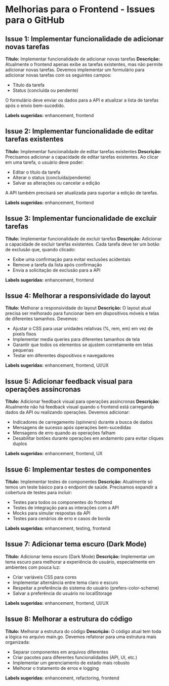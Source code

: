 # Melhorias para o Frontend - Issues para o GitHub

## Issue 1: Implementar funcionalidade de adicionar novas tarefas
**Título:** Implementar funcionalidade de adicionar novas tarefas
**Descrição:**
Atualmente o frontend apenas exibe as tarefas existentes, mas não permite adicionar novas tarefas. Devemos implementar um formulário para adicionar novas tarefas com os seguintes campos:

- Título da tarefa
- Status (concluída ou pendente)

O formulário deve enviar os dados para a API e atualizar a lista de tarefas após o envio bem-sucedido.

**Labels sugeridas:** enhancement, frontend

## Issue 2: Implementar funcionalidade de editar tarefas existentes
**Título:** Implementar funcionalidade de editar tarefas existentes
**Descrição:**
Precisamos adicionar a capacidade de editar tarefas existentes. Ao clicar em uma tarefa, o usuário deve poder:

- Editar o título da tarefa
- Alterar o status (concluída/pendente)
- Salvar as alterações ou cancelar a edição

A API também precisará ser atualizada para suportar a edição de tarefas.

**Labels sugeridas:** enhancement, frontend

## Issue 3: Implementar funcionalidade de excluir tarefas
**Título:** Implementar funcionalidade de excluir tarefas
**Descrição:**
Adicionar a capacidade de excluir tarefas existentes. Cada tarefa deve ter um botão de exclusão que, quando clicado:

- Exibe uma confirmação para evitar exclusões acidentais
- Remove a tarefa da lista após confirmação
- Envia a solicitação de exclusão para a API

**Labels sugeridas:** enhancement, frontend

## Issue 4: Melhorar a responsividade do layout
**Título:** Melhorar a responsividade do layout
**Descrição:**
O layout atual precisa ser melhorado para funcionar bem em dispositivos móveis e telas de diferentes tamanhos. Devemos:

- Ajustar o CSS para usar unidades relativas (%, rem, em) em vez de pixels fixos
- Implementar media queries para diferentes tamanhos de tela
- Garantir que todos os elementos se ajustem corretamente em telas pequenas
- Testar em diferentes dispositivos e navegadores

**Labels sugeridas:** enhancement, frontend, UI/UX

## Issue 5: Adicionar feedback visual para operações assíncronas
**Título:** Adicionar feedback visual para operações assíncronas
**Descrição:**
Atualmente não há feedback visual quando o frontend está carregando dados da API ou realizando operações. Devemos adicionar:

- Indicadores de carregamento (spinners) durante a busca de dados
- Mensagens de sucesso após operações bem-sucedidas
- Mensagens de erro quando as operações falham
- Desabilitar botões durante operações em andamento para evitar cliques duplos

**Labels sugeridas:** enhancement, frontend, UX

## Issue 6: Implementar testes de componentes
**Título:** Implementar testes de componentes
**Descrição:**
Atualmente só temos um teste básico para o endpoint de saúde. Precisamos expandir a cobertura de testes para incluir:

- Testes para todos os componentes do frontend
- Testes de integração para as interações com a API
- Mocks para simular respostas da API
- Testes para cenários de erro e casos de borda

**Labels sugeridas:** enhancement, testing, frontend

## Issue 7: Adicionar tema escuro (Dark Mode)
**Título:** Adicionar tema escuro (Dark Mode)
**Descrição:**
Implementar um tema escuro para melhorar a experiência do usuário, especialmente em ambientes com pouca luz:

- Criar variáveis CSS para cores
- Implementar alternância entre tema claro e escuro
- Respeitar a preferência do sistema do usuário (prefers-color-scheme)
- Salvar a preferência do usuário no localStorage

**Labels sugeridas:** enhancement, frontend, UI/UX

## Issue 8: Melhorar a estrutura do código
**Título:** Melhorar a estrutura do código
**Descrição:**
O código atual tem toda a lógica no arquivo main.go. Devemos refatorar para uma estrutura mais organizada:

- Separar componentes em arquivos diferentes
- Criar pacotes para diferentes funcionalidades (API, UI, etc.)
- Implementar um gerenciamento de estado mais robusto
- Melhorar o tratamento de erros e logging

**Labels sugeridas:** enhancement, refactoring, frontend 